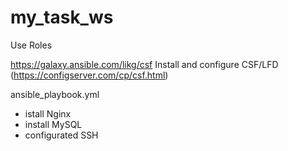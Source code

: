 # my_task_ws

Use Roles

https://galaxy.ansible.com/likg/csf
Install and configure CSF/LFD (https://configserver.com/cp/csf.html)


ansible_playbook.yml

- istall Nginx
- install MySQL
- configurated SSH


